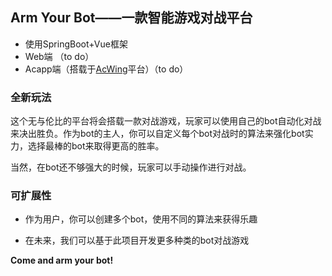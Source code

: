 ## Arm Your Bot——一款智能游戏对战平台
- 使用SpringBoot+Vue框架
- Web端 （to do）
- Acapp端（搭载于<a href="https://acwing.com">AcWing</a>平台）（to do）

### 全新玩法

这个无与伦比的平台将会搭载一款对战游戏，玩家可以使用自己的bot自动化对战来决出胜负。作为bot的主人，你可以自定义每个bot对战时的算法来强化bot实力，选择最棒的bot来取得更高的胜率。

当然，在bot还不够强大的时候，玩家可以手动操作进行对战。

### 可扩展性

- 作为用户，你可以创建多个bot，使用不同的算法来获得乐趣

- 在未来，我们可以基于此项目开发更多种类的bot对战游戏

**Come and arm your bot!**
